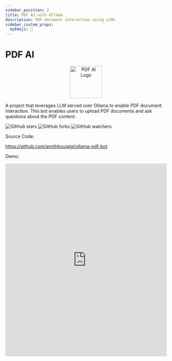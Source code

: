 ```yaml
---
sidebar_position: 2
title: PDF AI with Ollama
description: PDF document interaction using LLMs
sidebar_custom_props: 
  myEmoji: 🤖
---
```


# PDF AI

<div align="center">
  <img src="https://raw.githubusercontent.com/amithkoujalgi/ollama-pdf-bot/main/.demo-stuff/logo.jpeg" alt="PDF AI Logo" width="100"/>
</div>

A project that leverages LLM served over Ollama to enable PDF document interaction. This bot enables users to upload PDF documents
and ask questions about the PDF content.

![GitHub stars](https://img.shields.io/github/stars/amithkoujalgi/ollama-pdf-bot)
![GitHub forks](https://img.shields.io/github/forks/amithkoujalgi/ollama-pdf-bot)
![GitHub watchers](https://img.shields.io/github/watchers/amithkoujalgi/ollama-pdf-bot)

Source Code:

https://github.com/amithkoujalgi/ollama-pdf-bot

Demo:

<iframe width="100%" height="600" src="https://www.youtube.com/embed/QcI1oVNvInM?si=zWkaFB97xjHZfMTs&rel=0&amp;fs=0&amp;showinfo=0" title="YouTube video player" frameborder="0" allow="accelerometer; autoplay; clipboard-write; encrypted-media; gyroscope; picture-in-picture; web-share" referrerpolicy="strict-origin-when-cross-origin" allowfullscreen></iframe>